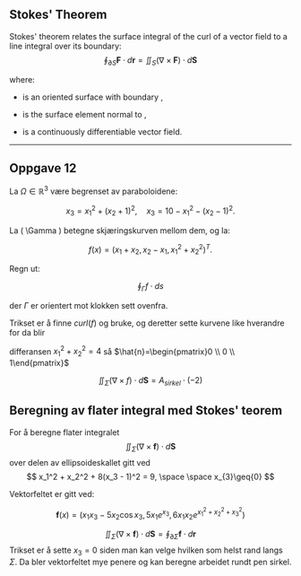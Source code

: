 

## Stokes' Theorem

Stokes' theorem relates the surface integral of the curl of a vector field to a line integral over its boundary:
$$
\oint_{\partial S} \mathbf{F} \cdot d\mathbf{r} = \iint_S (\nabla \times \mathbf{F}) \cdot d\mathbf{S}
$$


where:

- is an oriented surface with boundary ,
    
- is the surface element normal to ,
    
- is a continuously differentiable vector field.




---

## Oppgave 12
La $\Omega \in \mathbb{R}^3$ være begrenset av paraboloidene:

$$
x_3 = x_1^2 + (x_2 + 1)^2, \quad x_3 = 10 - x_1^2 - (x_2 - 1)^2.
$$

La \( \Gamma \) betegne skjæringskurven mellom dem, og la:

$$
f(x) = (x_1 + x_2, x_2 - x_1, x_1^2 + x_2^2)^T.
$$

Regn ut:

$$
\oint_{\Gamma} f \cdot ds
$$

der $\Gamma$ er orientert mot klokken sett ovenfra.

Trikset er å finne $curl(f)$ og bruke, og deretter sette kurvene like hverandre for da blir 

differansen $x_{1}^2+x_{2}^{2}=4$ så $\hat{n}=\begin{pmatrix}0 \\ 0 \\ 1\end{pmatrix}$


$$
\iint_{\Sigma}(\nabla \times f)\cdot d\mathbf{S} = A_{sirkel}\cdot(-2)
$$

## Beregning av flater integral med Stokes' teorem

For å beregne flater integralet $$\iint_{\Sigma} (\nabla \times \mathbf{f}) \cdot d\mathbf{S}$$ over delen av ellipsoideskallet gitt ved $$ x_1^2 + x_2^2 + 8(x_3 - 1)^2 = 9, \space \space x_{3}\geq{0} $$


Vektorfeltet er gitt ved:

$$
\mathbf{f}(x) = (x_1 x_3 - 5 x_2 \cos x_3, 5 x_1 e^{x_3}, 6 x_1 x_2 e^{x_1^2 + x_2^2 + x_3^2})
$$

$$
\iint_{\Sigma} (\nabla \times \mathbf{f}) \cdot d\mathbf{S} = \oint_{\partial \Sigma} \mathbf{f} \cdot d\mathbf{r}
$$
Trikset er å sette $x_{3}=0$ siden man kan velge hvilken som helst rand langs $\Sigma$. Da bler vektorfeltet mye penere og kan beregne arbeidet rundt pen sirkel.
